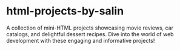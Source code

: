 # html-projects-by-salin
A collection of mini-HTML projects showcasing movie reviews, car catalogs, and delightful dessert recipes. Dive into the world of web development with these engaging and informative projects!
